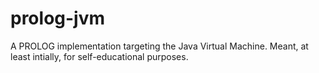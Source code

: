 prolog-jvm
==========

A PROLOG implementation targeting the Java Virtual Machine. Meant, at least intially, for self-educational purposes.
